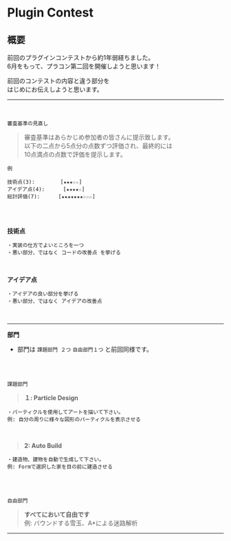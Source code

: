 # Plugin Contest  

## 概要  

前回のプラグインコンテストから約1年弱経ちました。  
6月をもって、プラコン第二回を開催しようと思います！

前回のコンテストの内容と違う部分を  
はじめにお伝えしようと思います。

***

<br>

```審査基準の見直し```
> 審査基準はあらかじめ参加者の皆さんに提示致します。  
> 以下の二点から5点分の点数ずつ評価され、最終的には  
> 10点満点の点数で評価を提示します。  

`例`  
```
技術点(3):　　　　　[★★★☆☆]  
アイデア点(4): 　　　[★★★★☆]  
総計評価(7): 　　　[★★★★★★★☆☆☆]
```

<br>
<br>

__**技術点**__  
```
・実装の仕方でよいところを一つ  
・悪い部分、ではなく コードの改善点 を挙げる
```  

<br>
    
__**アイデア点**__  
```
・アイデアの良い部分を挙げる
・悪い部分、ではなく アイデアの改善点
```  

<br>

***

__**部門**__  

* 部門は `課題部門 ２つ` `自由部門１つ` と前回同様です。  

<br>
<br>

```課題部門```  
> **１: Particle Design**  
```
・パーティクルを使用してアートを描いて下さい。
例: 自分の周りに様々な図形のパーティクルを表示させる
```  

<br>

> **2: Auto Build**
```
・建造物、建物を自動で生成して下さい。
例: Formで選択した家を目の前に建造させる
```  

<br>
<br>

```自由部門```
> **すべてにおいて自由です**  
> 例: バウンドする雪玉、A*による迷路解析  

***